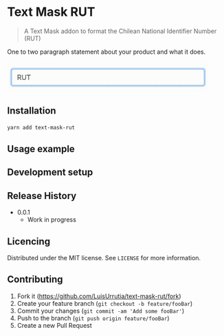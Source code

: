 # Text Mask RUT
> A Text Mask addon to format the Chilean National Identifier Number (RUT)


One to two paragraph statement about your product and what it does.

![Demo](rut.gif)

## Installation

```sh
yarn add text-mask-rut
```

## Usage example


## Development setup


## Release History

* 0.0.1
    * Work in progress

## Licencing

Distributed under the MIT license. See ``LICENSE`` for more information.


## Contributing

1. Fork it (<https://github.com/LuisUrrutia/text-mask-rut/fork>)
2. Create your feature branch (`git checkout -b feature/fooBar`)
3. Commit your changes (`git commit -am 'Add some fooBar'`)
4. Push to the branch (`git push origin feature/fooBar`)
5. Create a new Pull Request
